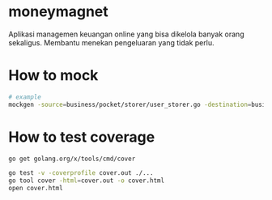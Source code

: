 # moneymagnet
Aplikasi managemen keuangan online yang bisa dikelola banyak orang sekaligus. Membantu menekan pengeluaran yang tidak perlu. 


# How to mock
```bash
# example
mockgen -source=business/pocket/storer/user_storer.go -destination=business/pocket/mock_storer/user_storer.go
```

# How to test coverage
```bash
go get golang.org/x/tools/cmd/cover

go test -v -coverprofile cover.out ./...
go tool cover -html=cover.out -o cover.html
open cover.html
```